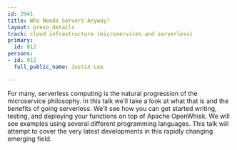 ```yaml
---
id: 2941
title: Who Needs Servers Anyway?
layout: preso_details
track: cloud infrastructure (microservices and serverless)
primary:
  id: 912
persons:
- id: 912
  full_public_name: Justin Lee

---
```

For many, serverless computing is the natural progression of the microservice philosophy. In this talk we’ll take a look at what that is and the benefits of going serverless. We’ll see how you can get started writing, testing, and deploying your functions on top of Apache OpenWhisk. We will see examples using several different programming languages. This talk will attempt to cover the very latest developments in this rapidly changing emerging field.